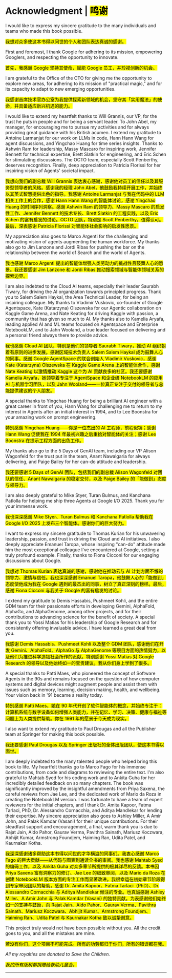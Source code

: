 # Acknowledgment | <mark>鸣谢</mark>

I would like to express my sincere gratitude to the many individuals and teams who made this book possible.

<mark>我想对众多使这本书得以问世的个人和团队表达真诚的感谢。</mark>

First and foremost, I thank Google for adhering to its mission, empowering Googlers, and respecting the opportunity to innovate.

<mark>首先，我感谢 Google 坚持其使命，赋能 Google 员工，并珍视创新的机会。</mark>

I am grateful to the Office of the CTO for giving me the opportunity to explore new areas, for adhering to its mission of "practical magic," and for its capacity to adapt to new emerging opportunities.

<mark>我感谢首席技术官办公室为我提供探索新领域的机会，坚守其「实用魔法」的使命，并具备适应新兴机遇的能力。</mark>

I would like to extend my heartfelt thanks to Will Grannis, our VP, for the trust he puts in people and for being a servant leader. To John Abel, my manager, for encouraging me to pursue my activities and for always providing great guidance with his British acumen. I extend my gratitude to Antoine Larmanjat for our work on LLMs in code, Hann Hann Wang for agent discussions, and Yingchao Huang for time series insights. Thanks to Ashwin Ram for leadership, Massy Mascaro for inspiring work, Jennifer Bennett for technical expertise, Brett Slatkin for engineering, and Eric Schen for stimulating discussions. The OCTO team, especially Scott Penberthy, deserves recognition. Finally, deep appreciation to Patricia Florissi for her inspiring vision of Agents' societal impact.

<mark>我想向我们的副总裁 Will Grannis 表达衷心感谢，感谢他对员工的信任以及其服务型领导者的风格。感谢我的经理 John Abel，他鼓励我持续开展工作，并始终以其英式智慧提供出色的指导。我感谢 Antoine Larmanjat 与我在代码中的 LLM 相关工作上的合作，感谢 Hann Hann Wang 的智能体讨论，感谢 Yingchao Huang 的时间序列洞察。感谢 Ashwin Ram 的领导力、Massy Mascaro 的启发性工作、Jennifer Bennett 的技术专长、Brett Slatkin 的工程实践，以及 Eric Schen 的富有启发的讨论。OCTO 团队，特别是 Scott Penberthy，值得认可。最后，深表感谢 Patricia Florissi 对智能体社会影响的启发性愿景。</mark>

My appreciation also goes to Marco Argenti for the challenging and motivating vision of agents augmenting the human workforce. My thanks also go to Jim Lanzone and Jordi Ribas for pushing the bar on the relationship between the world of Search and the world of Agents.

<mark>我也感谢 Marco Argenti 提出的智能体增强人类劳动力的挑战性且鼓舞人心的愿景。我还要感谢 Jim Lanzone 和 Jordi Ribas 推动搜索领域与智能体领域关系的探索边界。</mark>

I am also indebted to the Cloud AI teams, especially their leader Saurabh Tiwary, for driving the AI organization towards principled progress. Thank you to Salem Salem Haykal, the Area Technical Leader, for being an inspiring colleague. My thanks to Vladimir Vuskovic, co-founder of Google Agentspace, Kate (Katarzyna) Olszewska for our Agentic collaboration on Kaggle Game Arena, and Nate Keating for driving Kaggle with passion, a community that has given so much to AI. My thanks also to Kamelia Aryafa, leading applied AI and ML teams focused on Agentspace and Enterprise NotebookLM, and to Jahn Wooland, a true leader focused on delivering and a personal friend always there to provide advice.

<mark>我也感谢 Cloud AI 团队，特别是他们的领导者 Saurabh Tiwary，推动 AI 组织朝着有原则的进步发展。感谢区域技术负责人 Salem Salem Haykal 成为鼓舞人心的同事。感谢 Google AgentSpace 的联合创始人 Vladimir Vuskovic，感谢 Kate (Katarzyna) Olszewska 在 Kaggle Game Arena 上的智能体合作，感谢 Nate Keating 以激情推动 Kaggle 这个为 AI 贡献良多的社区。我还要感谢 Kamelia Aryafa，她领导着专注于 AgentSpace 和企业级 NotebookLM 的应用 AI 与机器学习团队，以及 Jahn Wooland——一位真正专注于交付的领导者与总能提供建议的个人朋友。</mark>

A special thanks to Yingchao Huang for being a brilliant AI engineer with a great career in front of you, Hann Wang for challenging me to return to my interest in Agents after an initial interest in 1994, and to Lee Boonstra for your amazing work on prompt engineering.

<mark>特别感谢 Yingchao Huang——你是一位杰出的 AI 工程师，前程似锦；感谢 Hann Wang 促使我在 1994 年最初兴趣之后重拾对智能体的关注；感谢 Lee Boonstra 在提示工程方面的出色工作。</mark>

My thanks also go to the 5 Days of GenAI team, including our VP Alison Wagonfeld for the trust put in the team, Anant Nawalgaria for always delivering, and Paige Bailey for her can-do attitude and leadership.

<mark>我还要感谢 5 Days of GenAI 团队，包括我们的副总裁 Alison Wagonfeld 对团队的信任、Anant Nawalgaria 的稳定交付，以及 Paige Bailey 的「能做到」态度与领导力。</mark>

I am also deeply grateful to Mike Styer, Turan Bulmus, and Kanchana Patlolla for helping me ship three Agents at Google I/O 2025. Thank you for your immense work.

<mark>我也深深感谢 Mike Styer、Turan Bulmus 和 Kanchana Patlolla 帮助我在 Google I/O 2025 上发布三个智能体。感谢你们的巨大努力。</mark>

I want to express my sincere gratitude to Thomas Kurian for his unwavering leadership, passion, and trust in driving the Cloud and AI initiatives. I also deeply appreciate Emanuel Taropa, whose inspiring "can-do" attitude made him the most exceptional colleague I've encountered at Google, setting a truly profound example. Finally, thanks to Fiona Cicconi for our engaging discussions about Google.

<mark>我想对 Thomas Kurian 表达真诚的感谢，感谢他在推动云与 AI 计划方面不懈的领导力、激情与信任。我也深深感谢 Emanuel Taropa，他鼓舞人心的「能做到」态度使他成为我在 Google 遇到的最杰出的同事，树立了真正深刻的榜样。最后，感谢 Fiona Cicconi 与我关于 Google 的富有启发的讨论。</mark>

I extend my gratitude to Demis Hassabis, Pushmeet Kohli, and the entire GDM team for their passionate efforts in developing Gemini, AlphaFold, AlphaGo, and AlphaGenome, among other projects, and for their contributions to advancing science for the benefit of society. A special thank you to Yossi Matias for his leadership of Google Research and for consistently offering invaluable advice. I have learned a great deal from you.

<mark>我感谢 Demis Hassabis、Pushmeet Kohli 以及整个 GDM 团队，感谢他们在开发 Gemini、AlphaFold、AlphaGo 与 AlphaGenome 等项目方面的热情努力，以及他们为推进科学造福社会所作的贡献。特别感谢 Yossi Matias 对 Google Research 的领导以及他始终如一的宝贵建议。我从你们身上学到了很多。</mark>

A special thanks to Patti Maes, who pioneered the concept of Software Agents in the 90s and remains focused on the question of how computer systems and digital devices might augment people and assist them with issues such as memory, learning, decision making, health, and wellbeing. Your vision back in '91 became a reality today.

<mark>特别感谢 Patti Maes，她在 90 年代开创了软件智能体的概念，并始终专注于：计算机系统与数字设备如何增强人类能力，并在记忆、学习、决策、健康与福祉等问题上为人类提供帮助。你在 1991 年的愿景于今天成为现实。</mark>

I also want to extend my gratitude to Paul Drougas and all the Publisher team at Springer for making this book possible.

<mark>我还要感谢 Paul Drougas 以及 Springer 出版社的全体出版团队，使这本书得以面世。</mark>

I am deeply indebted to the many talented people who helped bring this book to life. My heartfelt thanks go to Marco Fago for his immense contributions, from code and diagrams to reviewing the entire text. I'm also grateful to Mahtab Syed for his coding work and to Ankita Guha for her incredibly detailed feedback on so many chapters. The book was significantly improved by the insightful amendments from Priya Saxena, the careful reviews from Jae Lee, and the dedicated work of Mario da Roza in creating the NotebookLM version. I was fortunate to have a team of expert reviewers for the initial chapters, and I thank Dr. Amita Kapoor, Fatma Tarlaci, PhD, Dr. Alessandro Cornacchia, and Aditya Mandlekar for lending their expertise. My sincere appreciation also goes to Ashley Miller, A Amir John, and Palak Kamdar (Vasani) for their unique contributions. For their steadfast support and encouragement, a final, warm thank you is due to Rajat Jain, Aldo Pahor, Gaurav Verma, Pavithra Sainath, Mariusz Koczwara, Abhijit Kumar, Armstrong Foundjem, Haiming Ran, Udita Patel, and Kaurnakar Kotha.

<mark>我深深感谢诸多帮助这本书得以问世的才华横溢的同事们。我衷心感谢 Marco Fago 的巨大贡献——从代码与图表到通读全书的审阅。我也感谢 Mahtab Syed 的编码工作，以及 Ankita Guha 对众多章节所提供的极其详尽的反馈。本书因 Priya Saxena 富有洞察力的修订、Jae Lee 的细致审阅，以及 Mario da Roza 在创建 NotebookLM 版本方面的专注工作而显著改进。我很幸运在初始章节阶段得到专家审阅团队的帮助，感谢 Dr. Amita Kapoor、Fatma Tarlaci（PhD）、Dr. Alessandro Cornacchia 与 Aditya Mandlekar 倾注的专业。也真诚感谢 Ashley Miller、A Amir John 与 Palak Kamdar (Vasani) 的独特贡献。为表感谢他们始终如一的支持与鼓励，向 Rajat Jain、Aldo Pahor、Gaurav Verma、Pavithra Sainath、Mariusz Koczwara、Abhijit Kumar、Armstrong Foundjem、Haiming Ran、Udita Patel 与 Kaurnakar Kotha 致以诚挚谢意。</mark>

This project truly would not have been possible without you. All the credit goes to you, and all the mistakes are mine.

<mark>若没有你们，这个项目不可能完成。所有的功劳都归于你们，所有的错误都在我。</mark>

*All my royalties are donated to Save the Children.*

<mark><em>我的所有版税都捐赠给救助儿童会。</em></mark>

---
